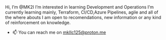 Hi, I’m @MK2I
I’m interested in learning Development and Operations
I’m currently learning mainly, Terraform, CI/CD,Azure Pipelines, agile and all of the where abouts
I am open to recomendations, new information or any kind of reinforcement on knowledge.
- 📫 You can reach me on mkIIc125@proton.me 
